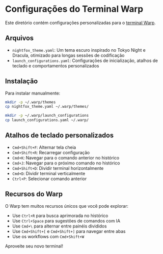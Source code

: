 # Configurações do Terminal Warp

Este diretório contém configurações personalizadas para o [terminal Warp](https://www.warp.dev/).

## Arquivos

- `nightfox_theme.yaml`: Um tema escuro inspirado no Tokyo Night e Dracula, otimizado para longas sessões de codificação
- `launch_configurations.yaml`: Configurações de inicialização, atalhos de teclado e comportamentos personalizados

## Instalação

Para instalar manualmente:

```bash
mkdir -p ~/.warp/themes
cp nightfox_theme.yaml ~/.warp/themes/

mkdir -p ~/.warp/launch_configurations
cp launch_configurations.yaml ~/.warp/
```

## Atalhos de teclado personalizados

- `Cmd+Shift+F`: Alternar tela cheia
- `Cmd+Shift+R`: Recarregar configuração
- `Cmd+K`: Navegar para o comando anterior no histórico
- `Cmd+J`: Navegar para o próximo comando no histórico
- `Cmd+Shift+D`: Dividir terminal horizontalmente
- `Cmd+D`: Dividir terminal verticalmente
- `Ctrl+P`: Selecionar comando anterior

## Recursos do Warp 

O Warp tem muitos recursos únicos que você pode explorar:

- Use `Ctrl+R` para busca aprimorada no histórico
- Use `Ctrl+Space` para sugestões de comandos com IA
- Use `Cmd+\` para alternar entre painéis divididos
- Use `Cmd+Shift+[` e `Cmd+Shift+]` para navegar entre abas
- Use os workflows com `Cmd+Shift+W`

Aproveite seu novo terminal!
